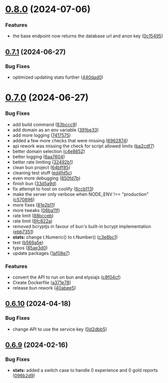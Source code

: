 # [0.8.0](https://github.com/Torwent/wasp-api/compare/v0.7.1...v0.8.0) (2024-07-06)


### Features

* the base endpoint now returns the database url and anon key ([0c15495](https://github.com/Torwent/wasp-api/commit/0c1549503a00f2d0f09a661db050a666fecf8160))



## [0.7.1](https://github.com/Torwent/wasp-api/compare/v0.7.0...v0.7.1) (2024-06-27)


### Bug Fixes

* optimized updating stats further ([440dad0](https://github.com/Torwent/wasp-api/commit/440dad01fbe63e189862b26058c268ce298e3ec6))



# [0.7.0](https://github.com/Torwent/wasp-api/compare/v0.6.10...v0.7.0) (2024-06-27)


### Bug Fixes

* add build command ([83bccc9](https://github.com/Torwent/wasp-api/commit/83bccc93c06e6d3de4ba2e66c070709943814941))
* add domain as an env variable ([391be33](https://github.com/Torwent/wasp-api/commit/391be339e1ffed3648072e4985cc6bd5d8137a22))
* add more logging ([7417575](https://github.com/Torwent/wasp-api/commit/741757541eaaf697f45de94d1d5ef5bc632800e1))
* added a few more checks that were missing ([6962874](https://github.com/Torwent/wasp-api/commit/69628745d0037f843975dbb206937bc06aa128b1))
* api rework was missing the check for script allowed limits ([ba2cdf7](https://github.com/Torwent/wasp-api/commit/ba2cdf7211a325054e7bf4088aaa5ca7755e92aa))
* better domain selection ([c4e8852](https://github.com/Torwent/wasp-api/commit/c4e88524499f83884293d6687ab90a22e87a3960))
* better logging ([6aa7604](https://github.com/Torwent/wasp-api/commit/6aa76043579c1ef5811db125268aa39619714a63))
* better rate limiting ([32492b1](https://github.com/Torwent/wasp-api/commit/32492b1c00e49b32c65e95008f6abaf439f8a882))
* clean bun project ([64bff85](https://github.com/Torwent/wasp-api/commit/64bff857e15e9051ad13afde383e7086fd745d43))
* cleaning test stuff ([ed4fd5c](https://github.com/Torwent/wasp-api/commit/ed4fd5cdcb59ebe553b447452af8ffa345835aaa))
* even more debugging ([850fd7b](https://github.com/Torwent/wasp-api/commit/850fd7bc615c9c0c8dd263f55eefeef9c3452466))
* finish bun ([33d5a9d](https://github.com/Torwent/wasp-api/commit/33d5a9d9a3eefe08a9d42424092e47171464c26a))
* fix attempt to host on coolify ([6ccb113](https://github.com/Torwent/wasp-api/commit/6ccb113d98de033f0438f64b91b3062378de24b6))
* make the server only verbose when NODE_ENV !== "production" ([c570896](https://github.com/Torwent/wasp-api/commit/c570896c4ecfb126f53be70f99eb479ee1d40ca1))
* more fixes ([81e2b11](https://github.com/Torwent/wasp-api/commit/81e2b11d6fee4623c050cc8ed8b92ad28af6e8e8))
* more tweaks ([06ba11f](https://github.com/Torwent/wasp-api/commit/06ba11fcbc3dc7e57b004cae81c655b23aab5dfb))
* rate limit ([88bcceb](https://github.com/Torwent/wasp-api/commit/88bcceb6c5be4736adb7909918048880593373af))
* rate limit ([6fc822a](https://github.com/Torwent/wasp-api/commit/6fc822ae5123f8f386111adbc5f873fc864699ff))
* removed bcryptjs in favour of bun's built-in bcrypt implementation ([ebb7351](https://github.com/Torwent/wasp-api/commit/ebb73516839c84b6b7dd1b66f927f6abd1aab879))
* **stats:** change t.Numeric() to t.Number() ([c3e8bc1](https://github.com/Torwent/wasp-api/commit/c3e8bc1e2a9326938abfa7bc99bee6b8d6c83219))
* test ([b566a5e](https://github.com/Torwent/wasp-api/commit/b566a5ea2e4d642223557650e62037f22e1a35e6))
* typos ([85ae3d0](https://github.com/Torwent/wasp-api/commit/85ae3d0970f833692d57ed6be584152e153ee49f))
* update packages ([1af08e7](https://github.com/Torwent/wasp-api/commit/1af08e78c1a10c254c11cbb81a024f103713c8ef))


### Features

* convert the API to run on bun and elysiajs ([c8f04cf](https://github.com/Torwent/wasp-api/commit/c8f04cfa6c3795af01c781bca31f4e7e8dbabeae))
* Create Dockerfile ([a371e78](https://github.com/Torwent/wasp-api/commit/a371e7870a4dd42f52136aa7de16f9e3cc25257e))
* release bun rework ([40abee5](https://github.com/Torwent/wasp-api/commit/40abee58b788699c738959f77104d86fc66a9933))



## [0.6.10](https://github.com/Torwent/wasp-api/compare/v0.6.9...v0.6.10) (2024-04-18)


### Bug Fixes

* change API to use the service key ([0d2dbb5](https://github.com/Torwent/wasp-api/commit/0d2dbb562bd7b9fc86a9475c914af01511553ed5))



## [0.6.9](https://github.com/Torwent/wasp-api/compare/v0.6.8...v0.6.9) (2024-02-16)


### Bug Fixes

* **stats:** added a switch case to handle 0 experience and 0 gold reports ([096b2d9](https://github.com/Torwent/wasp-api/commit/096b2d96736f5ff2f8a2619b0b800eab3ee9e7cb))



